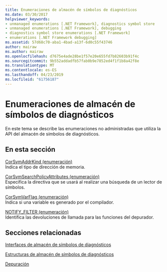 ```yaml
---
title: Enumeraciones de almacén de símbolos de diagnósticos
ms.date: 03/30/2017
helpviewer_keywords:
- unmanaged enumerations [.NET Framework], diagnostics symbol store
- unmanaged enumerations [.NET Framework], debugging
- diagnostics symbol store enumerations [.NET Framework]
- enumerations [.NET Framework debugging]
ms.assetid: 57d68c70-aba1-4bad-a13f-6d0c55f43746
author: mairaw
ms.author: mairaw
ms.openlocfilehash: d7675e4ade28be1f57e20e655fd7b82603b91f4c
ms.sourcegitcommit: 9b552addadfb57fab0b9e7852ed4f1f1b8a42f8e
ms.translationtype: MT
ms.contentlocale: es-ES
ms.lasthandoff: 04/23/2019
ms.locfileid: "61756187"
---
```

# <a name="diagnostics-symbol-store-enumerations"></a>Enumeraciones de almacén de símbolos de diagnósticos
En este tema se describe las enumeraciones no administradas que utiliza la API del almacén de símbolos de diagnósticos.  
  
## <a name="in-this-section"></a>En esta sección  
 [CorSymAddrKind (enumeración)](../../../../docs/framework/unmanaged-api/diagnostics/corsymaddrkind-enumeration.md)  
 Indica el tipo de dirección de memoria.  
  
 [CorSymSearchPolicyAttributes (enumeración)](../../../../docs/framework/unmanaged-api/diagnostics/corsymsearchpolicyattributes-enumeration.md)  
 Especifica la directiva que se usará al realizar una búsqueda de un lector de símbolos.  
  
 [CorSymVarFlag (enumeración)](../../../../docs/framework/unmanaged-api/diagnostics/corsymvarflag-enumeration.md)  
 Indica si una variable es generado por el compilador.  
  
 [NOTIFY_FILTER (enumeración)](../../../../docs/framework/unmanaged-api/diagnostics/notify-filter-enumeration.md)  
 Identifica las devoluciones de llamada para las funciones del depurador.  
  
## <a name="related-sections"></a>Secciones relacionadas  
 [Interfaces de almacén de símbolos de diagnósticos](../../../../docs/framework/unmanaged-api/diagnostics/diagnostics-symbol-store-interfaces.md)  
  
 [Estructuras de almacén de símbolos de diagnósticos](../../../../docs/framework/unmanaged-api/diagnostics/diagnostics-symbol-store-structures.md)  
  
 [Depuración](../../../../docs/framework/unmanaged-api/debugging/index.md)

